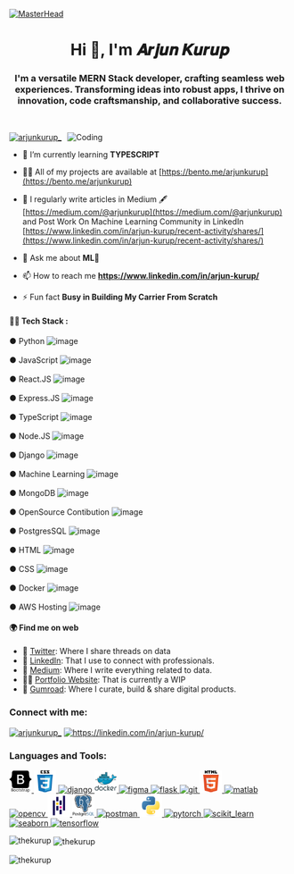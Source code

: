 [![MasterHead](https://blog.magmalabs.io/wp-content/uploads/2022/10/00-Gif-Processing-a-list-of-files-in-node.gif)](https://rishavchanda.io)
<h1 align="center">Hi 👋, I'm 𝑨𝒓𝒋𝒖𝒏 𝑲𝒖𝒓𝒖𝒑</h1>
<h3 align="center">I'm a versatile MERN Stack developer, crafting seamless web experiences. Transforming ideas into robust apps, I thrive on innovation, code craftsmanship, and collaborative success.</h3>
<p class="big">
<br>
</p>
<img align="right" alt="Coding" width="400" src="https://miro.medium.com/v2/resize:fit:828/0*FGD6BUzzZs1VJLuY.gif">


<p align="left"> <a href="https://twitter.com/arjunkurup_" target="blank"><img src="https://img.shields.io/twitter/follow/arjunkurup_?logo=twitter&style=for-the-badge" alt="arjunkurup_" /></a> </p>

- 🌱 I’m currently learning **TYPESCRIPT**

- 👨‍💻 All of my projects are available at [https://bento.me/arjunkurup](https://bento.me/arjunkurup)

- 📝 I regularly write articles in Medium 🖋 [https://medium.com/@arjunkurup](https://medium.com/@arjunkurup) 
  <br> and Post Work On Machine Learning Community in LinkedIn [https://www.linkedin.com/in/arjun-kurup/recent-activity/shares/](https://www.linkedin.com/in/arjun-kurup/recent-activity/shares/)

- 💬 Ask me about **ML🧠**

- 📫 How to reach me **https://www.linkedin.com/in/arjun-kurup/**

- ⚡ Fun fact **Busy in Building My Carrier From Scratch**


#### 👩‍💻 Tech Stack : 
 ● Python  ![image](https://github.com/thekurup/thekurup/assets/91071122/033245a7-a4cb-414a-8af5-94748e6150f6)<br>
 <br> ● JavaScript  ![image](https://github.com/thekurup/thekurup/assets/91071122/e55f7d7e-c8e1-4e11-be62-b68e39dfe3c4)<br>
 <br> ● React.JS  ![image](https://github.com/thekurup/thekurup/assets/91071122/050e0d66-5485-4e60-a5c6-ec741b341bbe)<br>
 <br> ● Express.JS  ![image](https://github.com/thekurup/thekurup/assets/91071122/2844b7b4-8132-4d00-a889-a0cdd082f37d)<br>
 <br> ● TypeScript  ![image](https://github.com/thekurup/thekurup/assets/91071122/226290cc-163f-406c-b917-534db5db73cc)<br>
 <br> ● Node.JS  ![image](https://github.com/thekurup/thekurup/assets/91071122/31fe4f99-a816-4f56-9235-a394e537bc44)<br>
 <br> ● Django  ![image](https://github.com/thekurup/thekurup/assets/91071122/09da9341-093d-46b0-ab0d-e2d8becc6487)<br>
 <br> ● Machine Learning  ![image](https://github.com/thekurup/thekurup/assets/91071122/830675b8-9c62-41e5-9159-a620a1b9cf47)<br>
 <br> ● MongoDB  ![image](https://github.com/thekurup/thekurup/assets/91071122/67a0648c-4d3f-4c37-b5ba-b8c1a45caefb)<br>
 <br> ● OpenSource Contibution  ![image](https://github.com/thekurup/thekurup/assets/91071122/1798b5fb-9081-4fd3-b072-94fb9327f226)<br>
<br> ● PostgresSQL  ![image](https://github.com/thekurup/thekurup/assets/91071122/e1e13d66-d0df-45ca-8833-f4f4fa0d218f)<br>
<br> ● HTML  ![image](https://github.com/thekurup/thekurup/assets/91071122/2387339c-1f30-4473-ac7e-d23dbd55e349)<br>
<br> ● CSS  ![image](https://github.com/thekurup/thekurup/assets/91071122/ee4e0597-a3b9-46ab-87be-953570a6f907)<br>
<br> ● Docker  ![image](https://github.com/thekurup/thekurup/assets/91071122/0a8074d7-bbac-4246-95d6-e7a9955ab842)<br>
<Br> ● AWS Hosting  ![image](https://github.com/thekurup/thekurup/assets/91071122/fd8cf33d-53fd-43ed-bbff-90fa6816c6ca)<br>

#### 🌍 Find me on web
- 🐤 [Twitter](https://twitter.com/arjunkurup_): Where I share threads on data 
- 💼 [LinkedIn](https://www.linkedin.com/in/arjun-kurup/): That I use to connect with professionals.
- 📝 [Medium](https://medium.com/@arjunkurup): Where I write everything related to data.
- 👩‍💻 [Portfolio Website](arjunkurup.com): That is currently a WIP
- 🚀 [Gumroad](): Where I curate, build & share digital products.



<h3 align="left">Connect with me:</h3>
<p align="left">
<a href="https://twitter.com/arjunkurup_" target="blank"><img align="center" src="https://raw.githubusercontent.com/rahuldkjain/github-profile-readme-generator/master/src/images/icons/Social/twitter.svg" alt="arjunkurup_" height="30" width="40" /></a>
<a href="https://linkedin.com/in/arjun-kurup/" target="blank"><img align="center" src="https://raw.githubusercontent.com/rahuldkjain/github-profile-readme-generator/master/src/images/icons/Social/linked-in-alt.svg" alt="https://linkedin.com/in/arjun-kurup/" height="30" width="40" /></a>
</p>

<h3 align="left">Languages and Tools:</h3>
<p align="left"> <a href="https://getbootstrap.com" target="_blank" rel="noreferrer"> <img src="https://raw.githubusercontent.com/devicons/devicon/master/icons/bootstrap/bootstrap-plain-wordmark.svg" alt="bootstrap" width="40" height="40"/> </a> <a href="https://www.w3schools.com/css/" target="_blank" rel="noreferrer"> <img src="https://raw.githubusercontent.com/devicons/devicon/master/icons/css3/css3-original-wordmark.svg" alt="css3" width="40" height="40"/> </a> <a href="https://www.djangoproject.com/" target="_blank" rel="noreferrer"> <img src="https://cdn.worldvectorlogo.com/logos/django.svg" alt="django" width="40" height="40"/> </a> <a href="https://www.docker.com/" target="_blank" rel="noreferrer"> <img src="https://raw.githubusercontent.com/devicons/devicon/master/icons/docker/docker-original-wordmark.svg" alt="docker" width="40" height="40"/> </a> <a href="https://www.figma.com/" target="_blank" rel="noreferrer"> <img src="https://www.vectorlogo.zone/logos/figma/figma-icon.svg" alt="figma" width="40" height="40"/> </a> <a href="https://flask.palletsprojects.com/" target="_blank" rel="noreferrer"> <img src="https://www.vectorlogo.zone/logos/pocoo_flask/pocoo_flask-icon.svg" alt="flask" width="40" height="40"/> </a> <a href="https://git-scm.com/" target="_blank" rel="noreferrer"> <img src="https://www.vectorlogo.zone/logos/git-scm/git-scm-icon.svg" alt="git" width="40" height="40"/> </a> <a href="https://www.w3.org/html/" target="_blank" rel="noreferrer"> <img src="https://raw.githubusercontent.com/devicons/devicon/master/icons/html5/html5-original-wordmark.svg" alt="html5" width="40" height="40"/> </a> <a href="https://www.mathworks.com/" target="_blank" rel="noreferrer"> <img src="https://upload.wikimedia.org/wikipedia/commons/2/21/Matlab_Logo.png" alt="matlab" width="40" height="40"/> </a> <a href="https://opencv.org/" target="_blank" rel="noreferrer"> <img src="https://www.vectorlogo.zone/logos/opencv/opencv-icon.svg" alt="opencv" width="40" height="40"/> </a> <a href="https://pandas.pydata.org/" target="_blank" rel="noreferrer"> <img src="https://raw.githubusercontent.com/devicons/devicon/2ae2a900d2f041da66e950e4d48052658d850630/icons/pandas/pandas-original.svg" alt="pandas" width="40" height="40"/> </a> <a href="https://www.postgresql.org" target="_blank" rel="noreferrer"> <img src="https://raw.githubusercontent.com/devicons/devicon/master/icons/postgresql/postgresql-original-wordmark.svg" alt="postgresql" width="40" height="40"/> </a> <a href="https://postman.com" target="_blank" rel="noreferrer"> <img src="https://www.vectorlogo.zone/logos/getpostman/getpostman-icon.svg" alt="postman" width="40" height="40"/> </a> <a href="https://www.python.org" target="_blank" rel="noreferrer"> <img src="https://raw.githubusercontent.com/devicons/devicon/master/icons/python/python-original.svg" alt="python" width="40" height="40"/> </a> <a href="https://pytorch.org/" target="_blank" rel="noreferrer"> <img src="https://www.vectorlogo.zone/logos/pytorch/pytorch-icon.svg" alt="pytorch" width="40" height="40"/> </a> <a href="https://scikit-learn.org/" target="_blank" rel="noreferrer"> <img src="https://upload.wikimedia.org/wikipedia/commons/0/05/Scikit_learn_logo_small.svg" alt="scikit_learn" width="40" height="40"/> </a> <a href="https://seaborn.pydata.org/" target="_blank" rel="noreferrer"> <img src="https://seaborn.pydata.org/_images/logo-mark-lightbg.svg" alt="seaborn" width="40" height="40"/> </a> <a href="https://www.tensorflow.org" target="_blank" rel="noreferrer"> <img src="https://www.vectorlogo.zone/logos/tensorflow/tensorflow-icon.svg" alt="tensorflow" width="40" height="40"/> </a> </p>

<p><img align="left" src="https://github-readme-stats.vercel.app/api/top-langs?username=thekurup&show_icons=true&locale=en&layout=compact" alt="thekurup" /></p>

<p>&nbsp;<img align="center" src="https://github-readme-stats.vercel.app/api?username=thekurup&show_icons=true&locale=en" alt="thekurup" /></p>

<p><img align="center" src="https://github-readme-streak-stats.herokuapp.com/?user=thekurup&" alt="thekurup" /></p>
